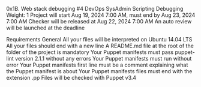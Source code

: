 0x1B. Web stack debugging #4
DevOps
SysAdmin
Scripting
Debugging
 Weight: 1
 Project will start Aug 19, 2024 7:00 AM, must end by Aug 23, 2024 7:00 AM
 Checker will be released at Aug 22, 2024 7:00 AM
 An auto review will be launched at the deadline


Requirements
General
All your files will be interpreted on Ubuntu 14.04 LTS
All your files should end with a new line
A README.md file at the root of the folder of the project is mandatory
Your Puppet manifests must pass puppet-lint version 2.1.1 without any errors
Your Puppet manifests must run without error
Your Puppet manifests first line must be a comment explaining what the Puppet manifest is about
Your Puppet manifests files must end with the extension .pp
Files will be checked with Puppet v3.4
